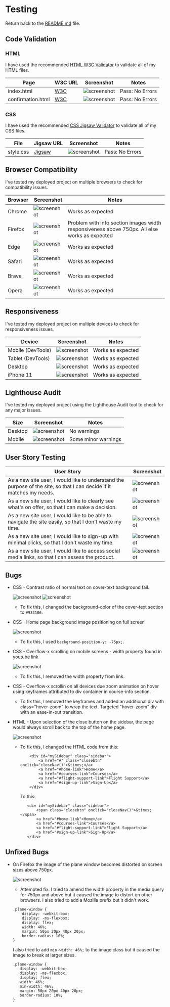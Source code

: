 # Testing

Return back to the [README.md](README.md) file.

## Code Validation

### HTML

I have used the recommended [HTML W3C Validator](https://validator.w3.org) to validate all of my HTML files.

| Page | W3C URL | Screenshot | Notes |
| --- | --- | --- | --- |
| index.html | [W3C](https://validator.w3.org/nu/?doc=https%3A%2F%2Fjamesh003.github.io%2FAnxious-Aviator%2F) | ![screenshot](documentation/testing/html-validator-screenshot.png) | Pass: No Errors|
| confirmation.html | [W3C](https://validator.w3.org/nu/?doc=https%3A%2F%2Fjamesh003.github.io%2FAnxious-Aviator%2Fconfirmation.html) | ![screenshot](documentation/testing/confirmation-html-validator.png) | Pass: No Errors|

### CSS

I have used the recommended [CSS Jigsaw Validator](https://jigsaw.w3.org/css-validator) to validate all of my CSS files.

| File | Jigsaw URL | Screenshot | Notes |
| --- | --- | --- | --- |
| style.css | [Jigsaw](https://jigsaw.w3.org/css-validator/validator?uri=https%3A%2F%2Fjamesh003.github.io%2FAnxious-Aviator%2F&profile=css3svg&usermedium=all&warning=1&vextwarning=&lang=en) | ![screenshot](documentation/testing/css-validator-screenshot.png) | Pass: No Errors |

## Browser Compatibility

I've tested my deployed project on multiple browsers to check for compatibility issues.

| Browser | Screenshot | Notes |
| --- | --- | --- |
| Chrome | ![screenshot](documentation/testing/chrome-test.png) | Works as expected |
| Firefox | ![screenshot](documentation/testing/firefox-test.png) | Problem with info section images width responsiveness above 750px. All else works as expected |
| Edge | ![screenshot](documentation/testing/edge-test.png) | Works as expected |
| Safari | ![screenshot](documentation/testing/safari-test.png) | Works as expected |
| Brave | ![screenshot](documentation/testing/brave-test.png) | Works as expected |
| Opera | ![screenshot](documentation/testing/opera-test.png) | Works as expected |

## Responsiveness

I've tested my deployed project on multiple devices to check for responsiveness issues.

| Device | Screenshot | Notes |
| --- | --- | --- |
| Mobile (DevTools) | ![screenshot](documentation/testing/phone-responsive-test.png) | Works as expected |
| Tablet (DevTools) | ![screenshot](documentation/testing/tablet-responsive-test.png) | Works as expected |
| Desktop | ![screenshot](documentation/testing/desktop-responsive-test.png) | Works as expected |
| iPhone 11 | ![screenshot](documentation/testing/iphone11-test.PNG) | Works as expected |

## Lighthouse Audit

I've tested my deployed project using the Lighthouse Audit tool to check for any major issues.

| Size | Screenshot | Notes |
| --- | --- | --- |
| Desktop | ![screenshot](documentation/testing/lighthouse-desktop.png) | No warnings |
| Mobile | ![screenshot](documentation/testing/lighthouse-mobile.png) | Some minor warnings |

## User Story Testing

| User Story | Screenshot |
| --- | --- |
| As a new site user, I would like to understand the purpose of the site, so that I can decide if it matches my needs. | ![screenshot](documentation/user-stories/user-story-purpose.png) |
| As a new site user, I would like to clearly see what's on offer, so that I can make a decision. | ![screenshot](documentation/user-stories/user-story-offer.png) |
| As a new site user, I would like to be able to navigate the site easily, so that I don't waste my time. | ![screenshot](documentation/user-stories/user-story-nav.png) |
| As a new site user, I would like to sign-up with minimal clicks, so that I don't waste my time. | ![screenshot](documentation/user-stories/user-story-form.png) |
| As a new site user, I would like to access social media links, so that I can assess the product.| ![screenshot](documentation/user-stories/user-story-social.png) |

## Bugs

- CSS - Contrast ratio of normal text on cover-text background fail.

    ![screenshot](documentation/testing/contrast-ratio-bug.png)
    ![screenshot](documentation/testing/contrast-ratio-bugfix.png)

    - To fix this, I changed the background-color of the cover-text section to `#934106`.

- CSS - Home page background image positioning on full screen

    ![screenshot](documentation/testing/home-page-img-bug.png)

    - To fix this, I used `background-position-y: -75px;`.

- CSS - Overflow-x scrolling on mobile screens - width property found in youtube link

    ![screenshot](documentation/testing/iframe-bug.png)

    - To fix this, I removed the width property from link.

- CSS - Overflow-x scrollin on all devices due zoom animation on hover using keyframes attributed to div container in course-info section.

    - To fix this, I removed the keyframes and added an additional div with class="hover-zoom" to wrap the text. Targeted "hover-zoom" div with an ease-in-out transition.

- HTML - Upon selection of the close button on the sidebar, the page would always scroll back to the top of the home page.

    ![screenshot](documentation/testing/sidebar-bug.png)

    - To fix this, I changed the HTML code from this: 
        ```
            <div id="mySidebar" class="sidebar">
                <a href="#" class="closebtn" onclick="closeNav()">&times;</a>
                <a href="#home-link">Home</a>
                <a href="#courses-link">Courses</a>
                <a href="#flight-support-link">Flight Support</a>
                <a href="#sign-up-link">Sign-Up</a>
            </div>
         ```

         To this:

         ```
            <div id="mySidebar" class="sidebar">
                <span class="closebtn" onclick="closeNav()">&times;</span>
                <a href="#home-link">Home</a>
                <a href="#courses-link">Courses</a>
                <a href="#flight-support-link">Flight Support</a>
                <a href="#sign-up-link">Sign-Up</a>
            </div>
        ```


## Unfixed Bugs

- On Firefox the image of the plane window becomes distorted on screen sizes above 750px.

    ![screenshot](documentation/testing/firefox-bug.png)

    - Attempted fix: I tried to amend the width property in the media query for 750px and above but it caused the image to distort on other browsers. I also tried to add a Mozilla prefix but it didn't work. 
    
    ```
    .plane-window {
        display: -webkit-box;
        display: -ms-flexbox;
        display: flex;
        width: 46%;
        margin: 50px 20px 40px 20px;
        border-radius: 10%;
    }
    ```

    I also tried to add `min-width: 46%;` to the image class but it caused the image to break at larger sizes.

     ```
    .plane-window {
        display: -webkit-box;
        display: -ms-flexbox;
        display: flex;
        width: 46%;
        min-width: 46%;
        margin: 50px 20px 40px 20px;
        border-radius: 10%;
    }
    ```
